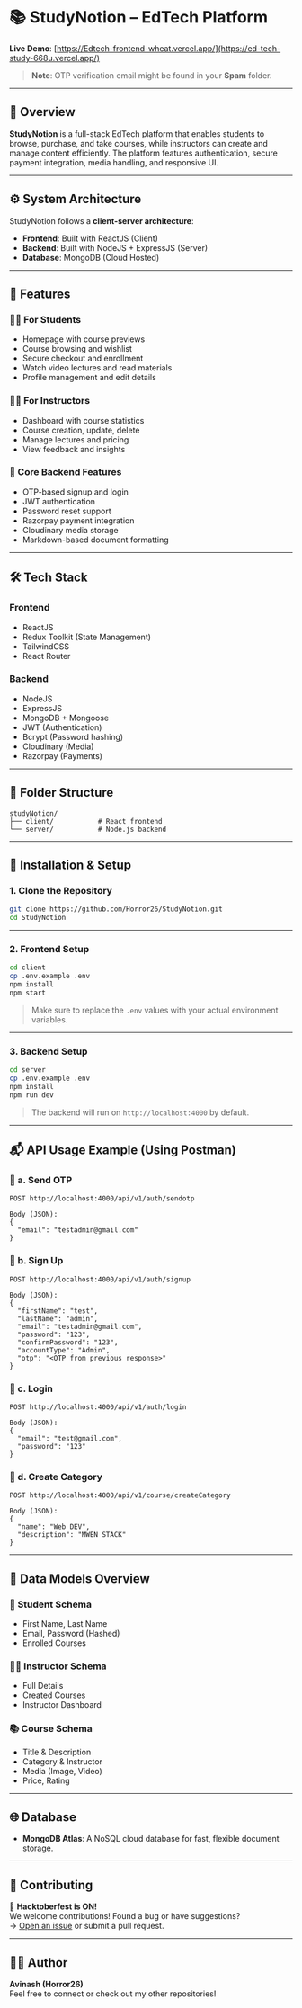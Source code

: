 # 📚 StudyNotion – EdTech Platform

**Live Demo**: [https://Edtech-frontend-wheat.vercel.app/](https://ed-tech-study-668u.vercel.app/)

> **Note**: OTP verification email might be found in your **Spam** folder.

---

## 🌟 Overview

**StudyNotion** is a full-stack EdTech platform that enables students to browse, purchase, and take courses, while instructors can create and manage content efficiently. The platform features authentication, secure payment integration, media handling, and responsive UI.

---

## ⚙️ System Architecture

StudyNotion follows a **client-server architecture**:

- **Frontend**: Built with ReactJS (Client)
- **Backend**: Built with NodeJS + ExpressJS (Server)
- **Database**: MongoDB (Cloud Hosted)

---

## 🧠 Features

### 👨‍🎓 For Students

- Homepage with course previews
- Course browsing and wishlist
- Secure checkout and enrollment
- Watch video lectures and read materials
- Profile management and edit details

### 👨‍🏫 For Instructors

- Dashboard with course statistics
- Course creation, update, delete
- Manage lectures and pricing
- View feedback and insights

### 🔐 Core Backend Features

- OTP-based signup and login
- JWT authentication
- Password reset support
- Razorpay payment integration
- Cloudinary media storage
- Markdown-based document formatting

---

## 🛠️ Tech Stack

### Frontend

- ReactJS
- Redux Toolkit (State Management)
- TailwindCSS
- React Router

### Backend

- NodeJS
- ExpressJS
- MongoDB + Mongoose
- JWT (Authentication)
- Bcrypt (Password hashing)
- Cloudinary (Media)
- Razorpay (Payments)

---

## 📁 Folder Structure

```
studyNotion/
├── client/           # React frontend
└── server/           # Node.js backend
```

---

## 🚀 Installation & Setup

### 1. Clone the Repository

```bash
git clone https://github.com/Horror26/StudyNotion.git
cd StudyNotion
```

---

### 2. Frontend Setup

```bash
cd client
cp .env.example .env
npm install
npm start
```

> Make sure to replace the `.env` values with your actual environment variables.

---

### 3. Backend Setup

```bash
cd server
cp .env.example .env
npm install
npm run dev
```

> The backend will run on `http://localhost:4000` by default.

---

## 📬 API Usage Example (Using Postman)

### 🔹 a. Send OTP

```http
POST http://localhost:4000/api/v1/auth/sendotp

Body (JSON):
{
  "email": "testadmin@gmail.com"
}
```

### 🔹 b. Sign Up

```http
POST http://localhost:4000/api/v1/auth/signup

Body (JSON):
{
  "firstName": "test",
  "lastName": "admin",
  "email": "testadmin@gmail.com",
  "password": "123",
  "confirmPassword": "123",
  "accountType": "Admin",
  "otp": "<OTP from previous response>"
}
```

### 🔹 c. Login

```http
POST http://localhost:4000/api/v1/auth/login

Body (JSON):
{
  "email": "test@gmail.com",
  "password": "123"
}
```

### 🔹 d. Create Category

```http
POST http://localhost:4000/api/v1/course/createCategory

Body (JSON):
{
  "name": "Web DEV",
  "description": "MWEN STACK"
}
```

---

## 🧾 Data Models Overview

### 🧑 Student Schema

- First Name, Last Name
- Email, Password (Hashed)
- Enrolled Courses

### 🧑‍🏫 Instructor Schema

- Full Details
- Created Courses
- Instructor Dashboard

### 📚 Course Schema

- Title & Description
- Category & Instructor
- Media (Image, Video)
- Price, Rating

---

## 🌐 Database

- **MongoDB Atlas**: A NoSQL cloud database for fast, flexible document storage.

---

## 🤝 Contributing

🎉 **Hacktoberfest is ON!**  
We welcome contributions! Found a bug or have suggestions?  
→ [Open an issue](https://github.com/Horror26/StudyNotion/issues) or submit a pull request.

---

## 👨‍💻 Author

**Avinash (Horror26)**  
Feel free to connect or check out my other repositories!
